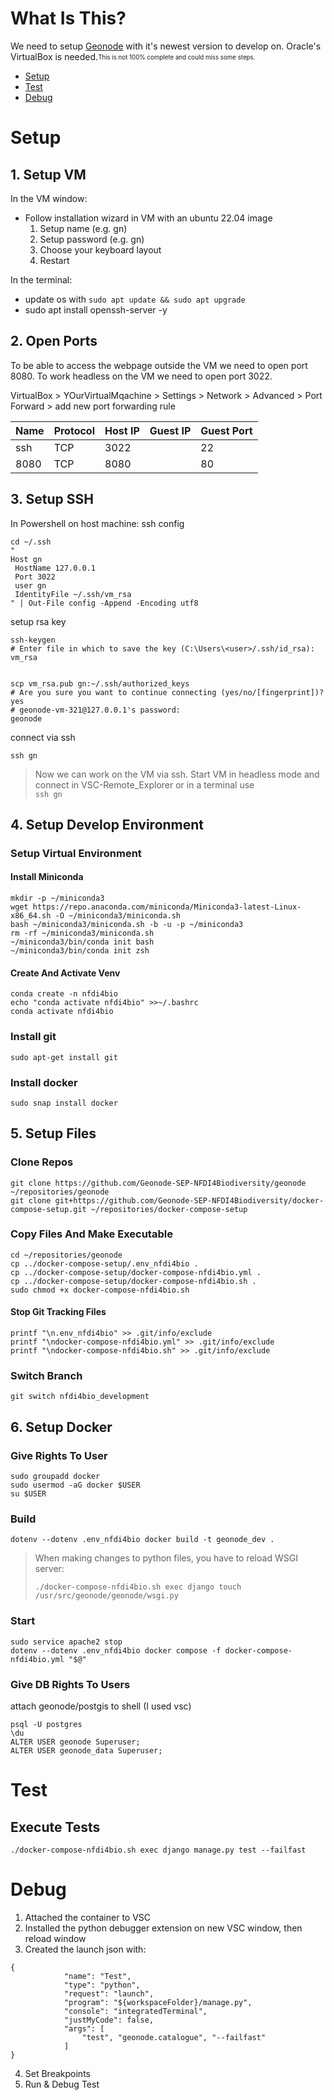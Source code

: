 # What Is This?
We need to setup [Geonode](https://geonode.org/) with it's newest version to develop on.
Oracle's VirtualBox is needed.<sub><sup>This is not 100% complete and could miss some steps.</sup></sub>

* [Setup](#setup)
* [Test](#test)
* [Debug](#debug)

<a name="setup"></a>
# Setup
## 1. Setup VM
In the VM window:
* Follow installation wizard in VM with an ubuntu 22.04 image
    1. Setup name (e.g. gn)
    2. Setup password (e.g. gn)
    3. Choose your keyboard layout
    4. Restart

In the terminal:
* update os with `sudo apt update && sudo apt upgrade`
* sudo apt install openssh-server -y

## 2. Open Ports
To be able to access the webpage outside the VM we need to open port 8080. To work headless on the VM we need to open port 3022.

VirtualBox > YOurVirtualMqachine > Settings > Network > Advanced > Port Forward > add new port forwarding rule

| Name | Protocol | Host IP | Guest IP | Guest Port |
| --- | --- | --- | --- | --- |
| ssh | TCP | 3022 | | 22 |
| 8080 | TCP | 8080 | | 80 |

## 3. Setup SSH
In Powershell on host machine:
ssh config
```console
cd ~/.ssh
"
Host gn
 HostName 127.0.0.1
 Port 3022
 user gn
 IdentityFile ~/.ssh/vm_rsa
" | Out-File config -Append -Encoding utf8
```

setup rsa key
```console
ssh-keygen
# Enter file in which to save the key (C:\Users\<user>/.ssh/id_rsa): 
vm_rsa


scp vm_rsa.pub gn:~/.ssh/authorized_keys
# Are you sure you want to continue connecting (yes/no/[fingerprint])?
yes
# geonode-vm-321@127.0.0.1's password:
geonode
```

connect via ssh
```console
ssh gn
```
> Now we can work on the VM via ssh. Start VM in headless mode and connect in VSC-Remote_Explorer or in a terminal use <br>
 `ssh gn`

## 4. Setup Develop Environment
### Setup Virtual Environment
#### Install Miniconda
```console
mkdir -p ~/miniconda3
wget https://repo.anaconda.com/miniconda/Miniconda3-latest-Linux-x86_64.sh -O ~/miniconda3/miniconda.sh
bash ~/miniconda3/miniconda.sh -b -u -p ~/miniconda3
rm -rf ~/miniconda3/miniconda.sh
~/miniconda3/bin/conda init bash
~/miniconda3/bin/conda init zsh
```
#### Create And Activate Venv
```console
conda create -n nfdi4bio
echo "conda activate nfdi4bio" >>~/.bashrc
conda activate nfdi4bio
```
### Install git
```console
sudo apt-get install git
```
### Install docker
```console
sudo snap install docker
```
## 5. Setup Files
### Clone Repos
```console
git clone https://github.com/Geonode-SEP-NFDI4Biodiversity/geonode ~/repositories/geonode
git clone git+https://github.com/Geonode-SEP-NFDI4Biodiversity/docker-compose-setup.git ~/repositories/docker-compose-setup
```
### Copy Files And Make Executable
```console
cd ~/repositories/geonode
cp ../docker-compose-setup/.env_nfdi4bio .
cp ../docker-compose-setup/docker-compose-nfdi4bio.yml .
cp ../docker-compose-setup/docker-compose-nfdi4bio.sh .
sudo chmod +x docker-compose-nfdi4bio.sh
```
#### Stop Git Tracking Files
```console
printf "\n.env_nfdi4bio" >> .git/info/exclude
printf "\ndocker-compose-nfdi4bio.yml" >> .git/info/exclude
printf "\ndocker-compose-nfdi4bio.sh" >> .git/info/exclude
```
### Switch Branch
```console
git switch nfdi4bio_development
```

## 6. Setup Docker
### Give Rights To User
```console
sudo groupadd docker
sudo usermod -aG docker $USER
su $USER
```
### Build
```console
dotenv --dotenv .env_nfdi4bio docker build -t geonode_dev .
```
> When making changes to python files, you have to reload WSGI server:
> ```console
> ./docker-compose-nfdi4bio.sh exec django touch /usr/src/geonode/geonode/wsgi.py
> ```
### Start
```console
sudo service apache2 stop
dotenv --dotenv .env_nfdi4bio docker compose -f docker-compose-nfdi4bio.yml "$@"
```
### Give DB Rights To Users
attach geonode/postgis to shell (I used vsc)
```
psql -U postgres
\du
ALTER USER geonode Superuser;
ALTER USER geonode_data Superuser;
```

<a name="test"></a>
# Test
## Execute Tests
```console
./docker-compose-nfdi4bio.sh exec django manage.py test --failfast
```

<a name="debug"></a>
# Debug
1. Attached the container to VSC
2. Installed the python debugger extension on new VSC window, then reload window
3. Created the launch json with:
```console
{
            "name": "Test",
            "type": "python",
            "request": "launch",
            "program": "${workspaceFolder}/manage.py",
            "console": "integratedTerminal",
            "justMyCode": false,
            "args": [
                "test", "geonode.catalogue", "--failfast"
            ]
}
```
4. Set Breakpoints
5. Run & Debug Test

